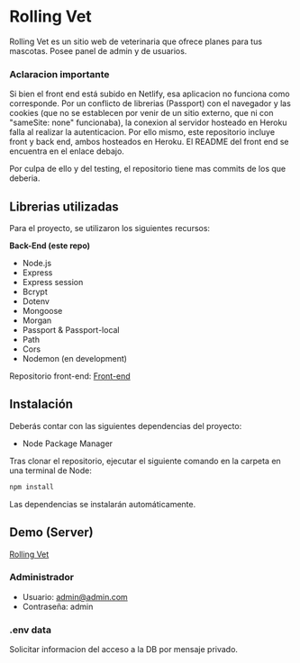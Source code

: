 # Rolling Vet

Rolling Vet es un sitio web de veterinaria que ofrece planes para tus mascotas. Posee panel de admin y de usuarios.

### Aclaracion importante

Si bien el front end está subido en Netlify, esa aplicacion no funciona como corresponde. Por un conflicto de librerias (Passport) con el navegador y las cookies (que no se establecen por venir de un sitio externo, que ni con "sameSite: none" funcionaba), la conexion al servidor hosteado en Heroku falla al realizar la autenticacion. Por ello mismo, este repositorio incluye front y back end, ambos hosteados en Heroku. El README del front end se encuentra en el enlace debajo.

Por culpa de ello y del testing, el repositorio tiene mas commits de los que deberia.

## Librerias utilizadas

Para el proyecto, se utilizaron los siguientes recursos:

**Back-End (este repo)**

- Node.js
- Express
- Express session
- Bcrypt
- Dotenv
- Mongoose
- Morgan
- Passport & Passport-local
- Path
- Cors
- Nodemon (en development)

Repositorio front-end: [Front-end](https://github.com/ezeamin/rollingVet)

## Instalación

Deberás contar con las siguientes dependencias del proyecto:

- Node Package Manager

Tras clonar el repositorio, ejecutar el siguiente comando en la carpeta en una terminal de Node:

```bash
npm install
```

Las dependencias se instalarán automáticamente. 

## Demo (Server)
[Rolling Vet](https://rollingvet.herokuapp.com)

### Administrador

- Usuario: admin@admin.com
- Contraseña: admin

### .env data

Solicitar informacion del acceso a la DB por mensaje privado.